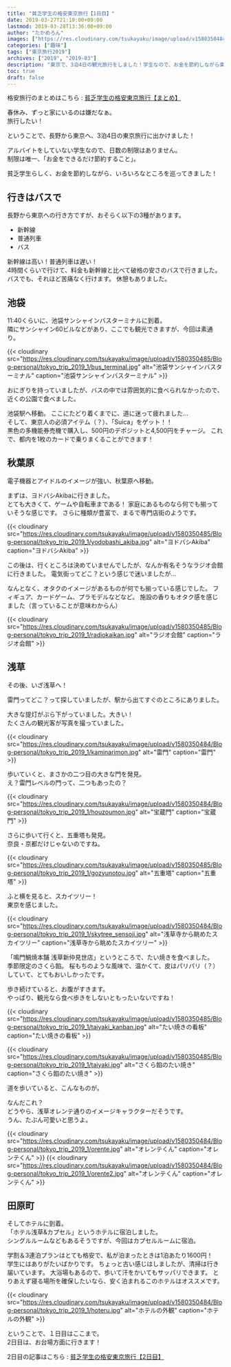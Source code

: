 ```yaml
---
title: "貧乏学生の格安東京旅行【1日目】"
date: 2019-03-27T21:19:00+09:00
lastmod: 2019-03-28T13:36:00+09:00
author: "たかめろん"
images: ["https://res.cloudinary.com/tsukayaku/image/upload/v1580350484/Blog-personal/tokyo_trip_2019_1/kaminarimon.jpg"]
categories: ["趣味"]
tags: ["東京旅行2019"]
archives: ["2019", "2019-03"]
description: "東京で、3泊4日の観光旅行をしました！学生なので、お金を節約しながら楽しめる旅行を考えて、いろいろなところを巡ってきました。"
toc: true
draft: false
---
```


  
格安旅行のまとめはこちら : [貧乏学生の格安東京旅行【まとめ】](/post/tokyo_trip_2019_summary/)

春休み、ずっと家にいるのは嫌だなぁ。  
旅行したい！

ということで、長野から東京へ、3泊4日の東京旅行に出かけました！

アルバイトをしていない学生なので、日数の制限はありません。  
制限は唯一、「お金をできるだけ節約すること」。

貧乏学生らしく、お金を節約しながら、いろいろなところを巡ってきました！

## 行きはバスで
長野から東京への行き方ですが、おそらく以下の3種があります。

* 新幹線
* 普通列車
* バス

新幹線は高い！普通列車は遅い！  
4時間くらいで行けて、料金も新幹線と比べて破格の安さのバスで行きました。
バスでも、それほど苦痛なく行けます。
休憩もありました。

## 池袋
11:40くらいに、池袋サンシャインバスターミナルに到着。  
隣にサンシャイン60ビルなどがあり、ここでも観光できますが、今回は素通り。

{{< cloudinary src="https://res.cloudinary.com/tsukayaku/image/upload/v1580350485/Blog-personal/tokyo_trip_2019_1/bus_terminal.jpg"  alt="池袋サンシャインバスターミナル" caption="池袋サンシャインバスターミナル" >}}

おにぎりを持っていましたが、バスの中では雰囲気的に食べられなかったので、近くの公園で食べました。


池袋駅へ移動。
ここにたどり着くまでに、道に迷って疲れました...  
そして、東京人の必須アイテム（？）、「Suica」をゲット！！  
黒色の多機能券売機で購入し、500円のデポジットと4,500円をチャージ。
これで、都内を1枚のカードで乗りまくることができます！

## 秋葉原
電子機器とアイドルのイメージが強い、秋葉原へ移動。

まずは、ヨドバシAkibaに行きました。  
とても大きくて、ゲームや自転車まである！
家庭にあるものなら何でも揃っていそうな感じです。
さらに種類が豊富で、まるで専門店街のようです。

{{< cloudinary src="https://res.cloudinary.com/tsukayaku/image/upload/v1580350485/Blog-personal/tokyo_trip_2019_1/yodobashi_akiba.jpg"  alt="ヨドバシAkiba" caption="ヨドバシAkiba" >}}

この後は、行くところは決めていませんでしたが、なんか有名そうなラジオ会館に行きました。
電気街ってどこ？という感じで迷いましたが...

なんとなく、オタクのイメージがあるものが何でも揃っている感じでした。
フィギュア、カードゲーム、プラモデルなどなど。
施設の香りもオタク感を感じました（言っていることが意味わからん）

{{< cloudinary src="https://res.cloudinary.com/tsukayaku/image/upload/v1580350485/Blog-personal/tokyo_trip_2019_1/radiokaikan.jpg"  alt="ラジオ会館" caption="ラジオ会館" >}}

## 浅草
その後、いざ浅草へ！

雷門ってどこ？って探していましたが、駅から出てすぐのところにありました。

大きな提灯がぶら下がっていました。大きい！  
たくさんの観光客が写真を撮っていました。

{{< cloudinary src="https://res.cloudinary.com/tsukayaku/image/upload/v1580350484/Blog-personal/tokyo_trip_2019_1/kaminarimon.jpg"  alt="雷門" caption="雷門" >}}

歩いていくと、まさかの二つ目の大きな門を発見。  
え？雷門レベルの門って、二つもあったの？

{{< cloudinary src="https://res.cloudinary.com/tsukayaku/image/upload/v1580350484/Blog-personal/tokyo_trip_2019_1/houzoumon.jpg"  alt="宝蔵門" caption="宝蔵門" >}}

さらに歩いて行くと、五重塔も発見。  
奈良・京都だけじゃないのですね。

{{< cloudinary src="https://res.cloudinary.com/tsukayaku/image/upload/v1580350485/Blog-personal/tokyo_trip_2019_1/gozyunotou.jpg"  alt="五重塔" caption="五重塔" >}}

ふと横を見ると、スカイツリー！  
東京を感じました。

{{< cloudinary src="https://res.cloudinary.com/tsukayaku/image/upload/v1580350484/Blog-personal/tokyo_trip_2019_1/skytree_sensoji.jpg"  alt="浅草寺から眺めたスカイツリー" caption="浅草寺から眺めたスカイツリー" >}}

「鳴門鯛焼本舗 浅草新仲見世店」というところで、たい焼きを食べました。  
季節限定のさくら餡。
桜もちのような風味で、温かくて、皮はパリパリ（？）していて、とてもおいしかったです。

歩き続けていると、お腹がすきます。  
やっぱり、観光なら食べ歩きをしないともったいないですね！

{{< cloudinary src="https://res.cloudinary.com/tsukayaku/image/upload/v1580350485/Blog-personal/tokyo_trip_2019_1/taiyaki_kanban.jpg"  alt="たい焼きの看板" caption="たい焼きの看板" >}}

{{< cloudinary src="https://res.cloudinary.com/tsukayaku/image/upload/v1580350485/Blog-personal/tokyo_trip_2019_1/taiyaki.jpg"  alt="さくら餡のたい焼き" caption="さくら餡のたい焼き" >}}

道を歩いていると、こんなものが。

なんだこれ？  
どうやら、浅草オレンテ通りのイメージキャラクターだそうです。  
うん、たぶん可愛いと思うよ。

{{< cloudinary src="https://res.cloudinary.com/tsukayaku/image/upload/v1580350484/Blog-personal/tokyo_trip_2019_1/orente.jpg"  alt="オレンテくん" caption="オレンテくん" >}}
{{< cloudinary src="https://res.cloudinary.com/tsukayaku/image/upload/v1580350484/Blog-personal/tokyo_trip_2019_1/orente2.jpg"  alt="オレンテくん" caption="オレンテくん" >}}

## 田原町
そしてホテルに到着。  
「ホテル浅草&カプセル」というホテルに宿泊しました。  
シングルルームなどもあるそうですが、今回はカプセルルームに宿泊。

学割＆3連泊プランはとても格安で、私が泊まったときは1泊あたり1600円！  
学生にはありがたいばかりです。
ちょっと古い感じはしましたが、清掃は行き届いています。
大浴場もあるので、歩いて汗をかいてもサッパリできます。
とりあえず寝る場所を確保したいなら、安く泊まれるこのホテルはオススメです。

{{< cloudinary src="https://res.cloudinary.com/tsukayaku/image/upload/v1580350484/Blog-personal/tokyo_trip_2019_1/hoteru.jpg"  alt="ホテルの外観" caption="ホテルの外観" >}}

ということで、１日目はここまで。  
2日目は、お台場方面に行きます！

2日目の記事はこちら : [貧乏学生の格安東京旅行【2日目】](/post/tokyo_trip_2019_2/)
